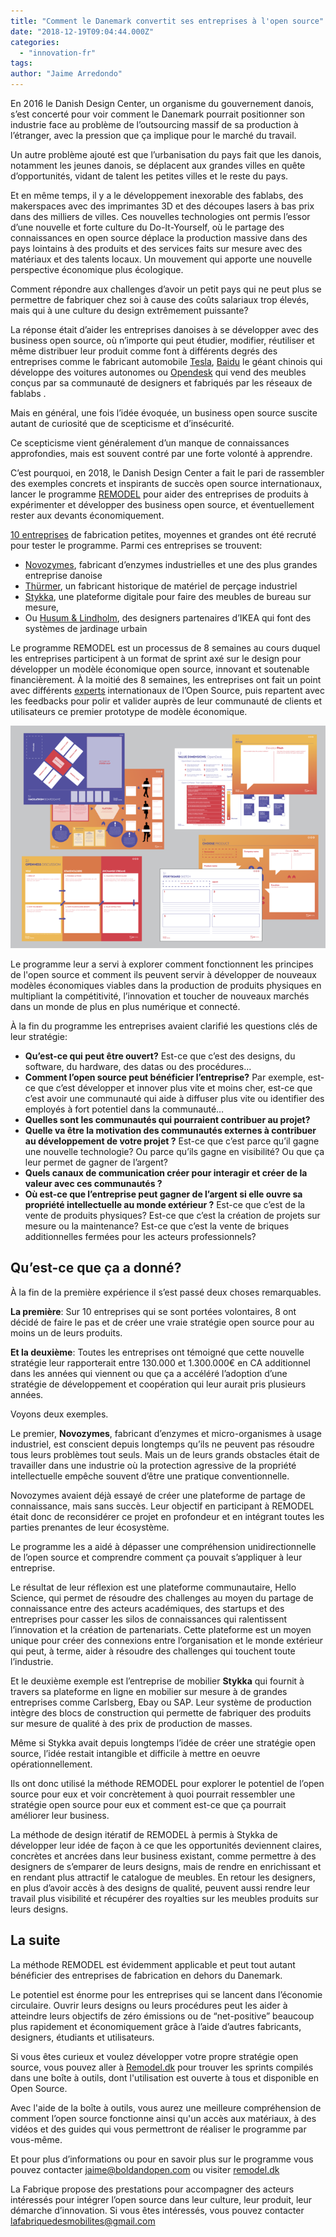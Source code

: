 ```yaml
---
title: "Comment le Danemark convertit ses entreprises à l'open source"
date: "2018-12-19T09:04:44.000Z"
categories: 
  - "innovation-fr"
tags: 
author: "Jaime Arredondo"
---
```


En 2016 le Danish Design Center, un organisme du gouvernement danois, s’est concerté pour voir comment le Danemark pourrait positionner son industrie face au problème de l’outsourcing massif de sa production à l’étranger, avec la pression que ça implique pour le marché du travail.

Un autre problème ajouté est que l’urbanisation du pays fait que les danois, notamment les jeunes danois, se déplacent aux grandes villes en quête d’opportunités, vidant de talent les petites villes et le reste du pays.

Et en même temps, il y a le développement inexorable des fablabs, des makerspaces avec des imprimantes 3D et des découpes lasers à bas prix dans des milliers de villes. Ces nouvelles technologies ont permis l’essor d’une nouvelle et forte culture du Do-It-Yourself, où le partage des connaissances en open source déplace la production massive dans des pays lointains à des produits et des services faits sur mesure avec des matériaux et des talents locaux. Un mouvement qui apporte une nouvelle perspective économique plus écologique.

Comment répondre aux challenges d’avoir un petit pays qui ne peut plus se permettre de fabriquer chez soi à cause des coûts salariaux trop élevés, mais qui à une culture du design extrêmement puissante?

La réponse était d’aider les entreprises danoises à se développer avec des business open source, où n’importe qui peut étudier, modifier, réutiliser et même distribuer leur produit comme font à différents degrés des entreprises comme le fabricant automobile [Tesla](https://www.tesla.com/blog/all-our-patent-are-belong-you), [Baidu](https://techcrunch.com/2017/04/18/baidu-project-apollo/) le géant chinois qui développe des voitures autonomes ou [Opendesk](http://opendesk.cc) qui vend des meubles conçus par sa communauté de designers et fabriqués par les réseaux de fablabs .

Mais en général, une fois l’idée évoquée, un business open source suscite autant de curiosité que de scepticisme et d’insécurité.

Ce scepticisme vient généralement d’un manque de connaissances approfondies, mais est souvent contré par une forte volonté à apprendre.

C’est pourquoi, en 2018, le Danish Design Center a fait le pari de rassembler des exemples concrets et inspirants de succès open source internationaux, lancer le programme [REMODEL](https://remodel.dk/) pour aider des entreprises de produits à expérimenter et développer des business open source, et éventuellement rester aux devants économiquement.

[10 entreprises](https://danskdesigncenter.dk/en/10-manufacturing-companies-are-ready-experiment-open-source) de fabrication petites, moyennes et grandes ont été recruté pour tester le programme. Parmi ces entreprises se trouvent:

- [Novozymes](http://www.novozymes.com/en), fabricant d’enzymes industrielles et une des plus grandes entreprise danoise
- [Thürmer](http://www.thurmer.com/), un fabricant historique de matériel de perçage industriel
- [Stykka](https://stykka.com/), une plateforme digitale pour faire des meubles de bureau sur mesure,
- Ou [Husum & Lindholm](https://www.dezeen.com/2017/09/04/growmore-husum-lindholm-architects-modular-building-kit-urban-gardeners-seoul-architecture-biennale/), des designers partenaires d’IKEA qui font des systèmes de jardinage urbain

Le programme REMODEL est un processus de 8 semaines au cours duquel les entreprises participent à un format de sprint axé sur le design pour développer un modèle économique open source, innovant et soutenable financièrement. À la moitié des 8 semaines, les entreprises ont fait un point avec différents [experts](https://danskdesigncenter.dk/en/remodel-expert-panel) internationaux de l’Open Source, puis repartent avec les feedbacks pour polir et valider auprès de leur communauté de clients et utilisateurs ce premier prototype de modèle économique.

[![](images/remodel-toolkit-overview.png)](http://lafabriquedesmobilites.fr/wp-content/uploads/2018/12/remodel-toolkit-overview.png)

Le programme leur a servi à explorer comment fonctionnent les principes de l'open source et comment ils peuvent servir à développer de nouveaux modèles économiques viables dans la production de produits physiques en multipliant la compétitivité, l’innovation et toucher de nouveaux marchés dans un monde de plus en plus numérique et connecté.

À la fin du programme les entreprises avaient clarifié les questions clés de leur stratégie:

- **Qu’est-ce qui peut être ouvert?** Est-ce que c’est des designs, du software, du hardware, des datas ou des procédures…
- **Comment l’open source peut bénéficier l’entreprise?** Par exemple, est-ce que c’est développer et innover plus vite et moins cher, est-ce que c’est avoir une communauté qui aide à diffuser plus vite ou identifier des employés à fort potentiel dans la communauté…
- ****Quelles sont les communautés qui pourraient contribuer au projet?****
- **Quelle va être la motivation des communautés externes à contribuer au développement de votre projet ?** Est-ce que c’est parce qu’il gagne une nouvelle technologie? Ou parce qu’ils gagne en visibilité? Ou que ça leur permet de gagner de l’argent?
- ****Quels canaux de communication créer pour interagir et créer de la valeur avec ces communautés ?****
- **Où est-ce que l’entreprise peut gagner de l’argent si elle ouvre sa propriété intellectuelle au monde extérieur ?** Est-ce que c’est de la vente de produits physiques? Est-ce que c’est la création de projets sur mesure ou la maintenance? Est-ce que c’est la vente de briques additionnelles fermées pour les acteurs professionnels?

## Qu’est-ce que ça a donné?

À la fin de la première expérience il s’est passé deux choses remarquables.

**La première**: Sur 10 entreprises qui se sont portées volontaires, 8 ont décidé de faire le pas et de créer une vraie stratégie open source pour au moins un de leurs produits.

**Et la deuxième**: Toutes les entreprises ont témoigné que cette nouvelle stratégie leur rapporterait entre 130.000 et 1.300.000€ en CA additionnel dans les années qui viennent ou que ça a accéléré l’adoption d’une stratégie de développement et coopération qui leur aurait pris plusieurs années.

Voyons deux exemples.

Le premier, **Novozymes**, fabricant d’enzymes et micro-organismes à usage industriel, est conscient depuis longtemps qu’ils ne peuvent pas résoudre tous leurs problèmes tout seuls. Mais un de leurs grands obstacles était de travailler dans une industrie où la protection agressive de la propriété intellectuelle empêche souvent d’être une pratique conventionnelle.

Novozymes avaient déjà essayé de créer une plateforme de partage de connaissance, mais sans succès. Leur objectif en participant à REMODEL était donc de reconsidérer ce projet en profondeur et en intégrant toutes les parties prenantes de leur écosystème.

Le programme les a aidé à dépasser une compréhension unidirectionnelle de l’open source et comprendre comment ça pouvait s’appliquer à leur entreprise.

Le résultat de leur réflexion est une plateforme communautaire, Hello Science, qui permet de résoudre des challenges au moyen du partage de connaissance entre des acteurs académiques, des startups et des entreprises pour casser les silos de connaissances qui ralentissent l’innovation et la création de partenariats. Cette plateforme est un moyen unique pour créer des connexions entre l’organisation et le monde extérieur qui peut, à terme, aider à résoudre des challenges qui touchent toute l’industrie.

Et le deuxième exemple est l’entreprise de mobilier **Stykka** qui fournit à travers sa plateforme en ligne en mobilier sur mesure à de grandes entreprises comme Carlsberg, Ebay ou SAP. Leur système de production intègre des blocs de construction qui permette de fabriquer des produits sur mesure de qualité à des prix de production de masses.

Même si Stykka avait depuis longtemps l’idée de créer une stratégie open source, l’idée restait intangible et difficile à mettre en oeuvre opérationnellement.

Ils ont donc utilisé la méthode REMODEL pour explorer le potentiel de l’open source pour eux et voir concrètement à quoi pourrait ressembler une stratégie open source pour eux et comment est-ce que ça pourrait améliorer leur business.

La méthode de design itératif de REMODEL à permis à Stykka de développer leur idée de façon à ce que les opportunités deviennent claires, concrètes et ancrées dans leur business existant, comme permettre à des designers de s’emparer de leurs designs, mais de rendre en enrichissant et en rendant plus attractif le catalogue de meubles. En retour les designers, en plus d’avoir accès à des designs de qualité, peuvent aussi rendre leur travail plus visibilité et récupérer des royalties sur les meubles produits sur leurs designs.

## La suite

La méthode REMODEL est évidemment applicable et peut tout autant bénéficier des entreprises de fabrication en dehors du Danemark.

Le potentiel est énorme pour les entreprises qui se lancent dans l’économie circulaire. Ouvrir leurs designs ou leurs procédures peut les aider à atteindre leurs objectifs de zéro émissions ou de “net-positive” beaucoup plus rapidement et économiquement grâce à l’aide d’autres fabricants, designers, étudiants et utilisateurs.

Si vous êtes curieux et voulez développer votre propre stratégie open source, vous pouvez aller à [Remodel.dk](http://remodel.dk) pour trouver les sprints compilés dans une boîte à outils, dont l'utilisation est ouverte à tous et disponible en Open Source.

Avec l'aide de la boîte à outils, vous aurez une meilleure compréhension de comment l’open source fonctionne ainsi qu'un accès aux matériaux, à des vidéos et des guides qui vous permettront de réaliser le programme par vous-même.

Et pour plus d’informations ou pour en savoir plus sur le programme vous pouvez contacter [jaime@boldandopen.com](mailto:jaime@boldandopen.com) ou visiter [remodel.dk](http://remodel.dk)

La Fabrique propose des prestations pour accompagner des acteurs intéressés pour intégrer l’open source dans leur culture, leur produit, leur démarche d’innovation. Si vous êtes intéressés, vous pouvez contacter [lafabriquedesmobilites@gmail.com](mailto:lafabriquedesmobilites@gmail.com)
